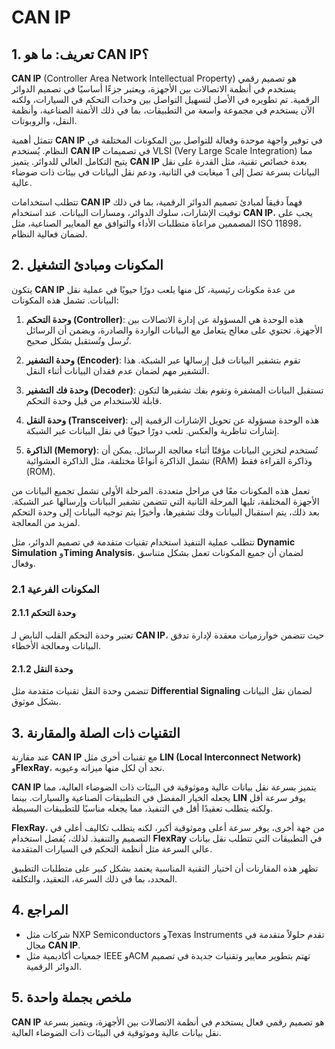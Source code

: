 # CAN IP

## 1. تعريف: ما هو **CAN IP**؟
**CAN IP** (Controller Area Network Intellectual Property) هو تصميم رقمي يستخدم في أنظمة الاتصالات بين الأجهزة، ويعتبر جزءًا أساسيًا في تصميم الدوائر الرقمية. تم تطويره في الأصل لتسهيل التواصل بين وحدات التحكم في السيارات، ولكنه الآن يستخدم في مجموعة واسعة من التطبيقات، بما في ذلك الأتمتة الصناعية، وأنظمة النقل، والروبوتات.

تتمثل أهمية **CAN IP** في توفير واجهة موحدة وفعالة للتواصل بين المكونات المختلفة في النظام. يُستخدم **CAN IP** في تصميمات VLSI (Very Large Scale Integration) مما يتيح التكامل العالي للدوائر. يتميز **CAN IP** بعدة خصائص تقنية، مثل القدرة على نقل البيانات بسرعة تصل إلى 1 ميغابت في الثانية، ودعم نقل البيانات في بيئات ذات ضوضاء عالية. 

تتطلب استخدامات **CAN IP** فهماً دقيقاً لمبادئ تصميم الدوائر الرقمية، بما في ذلك توقيت الإشارات، سلوك الدوائر، ومسارات البيانات. عند استخدام **CAN IP**، يجب على المصممين مراعاة متطلبات الأداء والتوافق مع المعايير الصناعية، مثل ISO 11898، لضمان فعالية النظام.

## 2. المكونات ومبادئ التشغيل
يتكون **CAN IP** من عدة مكونات رئيسية، كل منها يلعب دورًا حيويًا في عملية نقل البيانات. تشمل هذه المكونات:

1. **وحدة التحكم (Controller)**: هذه الوحدة هي المسؤولة عن إدارة الاتصالات بين الأجهزة. تحتوي على معالج يتعامل مع البيانات الواردة والصادرة، ويضمن أن الرسائل تُرسل وتُستقبل بشكل صحيح.
   
2. **وحدة التشفير (Encoder)**: تقوم بتشفير البيانات قبل إرسالها عبر الشبكة. هذا التشفير مهم لضمان عدم فقدان البيانات أثناء النقل.

3. **وحدة فك التشفير (Decoder)**: تستقبل البيانات المشفرة وتقوم بفك تشفيرها لتكون قابلة للاستخدام من قبل وحدة التحكم.

4. **وحدة النقل (Transceiver)**: هذه الوحدة مسؤولة عن تحويل الإشارات الرقمية إلى إشارات تناظرية والعكس. تلعب دورًا حيويًا في نقل البيانات عبر الشبكة.

5. **الذاكرة (Memory)**: تُستخدم لتخزين البيانات مؤقتًا أثناء معالجة الرسائل. يمكن أن تشمل الذاكرة أنواعًا مختلفة، مثل الذاكرة العشوائية (RAM) وذاكرة القراءة فقط (ROM).

تعمل هذه المكونات معًا في مراحل متعددة. المرحلة الأولى تشمل تجميع البيانات من الأجهزة المختلفة، تليها المرحلة الثانية التي تتضمن تشفير البيانات وإرسالها عبر الشبكة. بعد ذلك، يتم استقبال البيانات وفك تشفيرها، وأخيرًا يتم توجيه البيانات إلى وحدة التحكم لمزيد من المعالجة. 

تتطلب عملية التنفيذ استخدام تقنيات متقدمة في تصميم الدوائر، مثل **Dynamic Simulation** و**Timing Analysis**، لضمان أن جميع المكونات تعمل بشكل متناسق وفعال.

### 2.1 المكونات الفرعية
#### 2.1.1 وحدة التحكم
تعتبر وحدة التحكم القلب النابض لـ **CAN IP**، حيث تتضمن خوارزميات معقدة لإدارة تدفق البيانات ومعالجة الأخطاء.

#### 2.1.2 وحدة النقل
تتضمن وحدة النقل تقنيات متقدمة مثل **Differential Signaling** لضمان نقل البيانات بشكل موثوق.

## 3. التقنيات ذات الصلة والمقارنة
عند مقارنة **CAN IP** مع تقنيات أخرى مثل **LIN (Local Interconnect Network)** و**FlexRay**، نجد أن لكل منها ميزاته وعيوبه. 

**CAN IP** يتميز بسرعة نقل بيانات عالية وموثوقية في البيئات ذات الضوضاء العالية، مما يجعله الخيار المفضل في التطبيقات الصناعية والسيارات. بينما **LIN** يوفر سرعة أقل ولكنه يتطلب تعقيدًا أقل في التنفيذ، مما يجعله مناسبًا للتطبيقات البسيطة.

**FlexRay**، من جهة أخرى، يوفر سرعة أعلى وموثوقية أكبر، لكنه يتطلب تكاليف أعلى في التصميم والتنفيذ. لذلك، يُفضل استخدام **FlexRay** في التطبيقات التي تتطلب نقل بيانات عالي السرعة مثل أنظمة التحكم في السيارات المتقدمة.

تظهر هذه المقارنات أن اختيار التقنية المناسبة يعتمد بشكل كبير على متطلبات التطبيق المحدد، بما في ذلك السرعة، التعقيد، والتكلفة.

## 4. المراجع
- شركات مثل NXP Semiconductors وTexas Instruments تقدم حلولاً متقدمة في مجال **CAN IP**.
- جمعيات أكاديمية مثل IEEE وACM تهتم بتطوير معايير وتقنيات جديدة في تصميم الدوائر الرقمية.

## 5. ملخص بجملة واحدة
**CAN IP** هو تصميم رقمي فعال يستخدم في أنظمة الاتصالات بين الأجهزة، ويتميز بسرعة نقل بيانات عالية وموثوقية في البيئات ذات الضوضاء العالية.